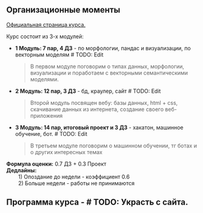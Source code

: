 ## Организационные моменты
[Официальная страница курса.](https://github.com/MikhailMsc/python_for_nlp_stud)

Курс состоит из 3-х модулей:
- **1 Модуль: 7 пар, 4 ДЗ** - по морфологии, пандас и визуализации, по векторным моделям  # TODO: Edit  
    > В первом модуле поговорим о типах данных, морфологии, визуализации и поработаем с векторными семантическими моделями.
- **2 Модуль: 12 пар, 3 ДЗ** - бд, краулер, сайт  # TODO: Edit   
    > Второй модуль посвящен вебу: базы данных, html + css, скачивание данных из интернета, создание своего веб-приложения 
- **3 Модуль: 14 пар, итоговый проект и 3 ДЗ** - хакатон, машинное обучение, бот.  # TODO: Edit
    > В третьем модуле поговорим о машинном обучении, тг ботах и о других интересных темах

**Формула оценки:** 0.7 ДЗ + 0.3 Проект  
**Дедлайны:**   
&nbsp;&nbsp;&nbsp;&nbsp;&nbsp;&nbsp;&nbsp;&nbsp;1) Опоздание до недели - коэффициент 0.6  
&nbsp;&nbsp;&nbsp;&nbsp;&nbsp;&nbsp;&nbsp;&nbsp;2) Больше недели - работы не принимаются

## Программа курса - # TODO: Украсть с сайта.

